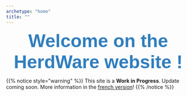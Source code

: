 ```yaml
---
archetype: "home"
title: ""
---
```


<div style ="font-size: 50px; text-align: center; font-family: 'Conthrax', sans-serif; font-weight: bold; color: #307ebe;">
  Welcome on the HerdWare website !
</div>

{{% notice style="warning" %}}
This site is a **Work in Progress**.
Update coming soon.
More information in the [french version](/)!
{{% /notice %}}